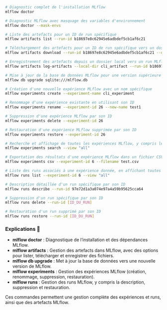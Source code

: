

```bash
# Diagnostic complet de l'installation MLflow
mlflow doctor

# Diagnostic MLflow avec masquage des variables d'environnement
mlflow doctor --mask-envs

# Liste des artefacts pour un ID de run spécifique
mlflow artifacts list --run-id b18697e8c62945e6adbdef5cb1af6c21

# Téléchargement des artefacts pour un ID de run spécifique vers un dossier local
mlflow artifacts download --run-id b18697e8c62945e6adbdef5cb1af6c21 --dst-path cli_artifact

# Enregistrement des artefacts depuis un dossier local vers un run MLflow
mlflow artifacts log-artifacts --local-dir cli_artifact --run-id b18697e8c62945e6adbdef5cb1af6c21 --artifact-path cli_artifact

# Mise à jour de la base de données MLflow pour une version supérieure
mlflow db upgrade sqlite:///mlflow.db

# Création d'une nouvelle expérience MLflow avec un nom spécifique
mlflow experiments create --experiment-name cli_experiment

# Renommage d'une expérience existante en utilisant son ID
mlflow experiments rename --experiment-id 26 --new-name test1

# Suppression d'une expérience MLflow par son ID
mlflow experiments delete --experiment-id 26

# Restauration d'une expérience MLflow supprimée par son ID
mlflow experiments restore --experiment-id 26

# Recherche et affichage de toutes les expériences MLflow, y compris les supprimées
mlflow experiments search --view "all"

# Exportation des résultats d'une expérience MLflow dans un fichier CSV
mlflow experiments csv --experiment-id 6 --filename test.csv

# Liste des runs associés à une expérience donnée, en affichant toutes les vues (actives, supprimées)
mlflow runs list --experiment-id 6 --view "all"

# Description détaillée d'un run spécifique par son ID
mlflow runs describe --run-id 97e72d1a3a074e97a4a59b95625cca64

# Suppression d'un run spécifique par son ID
mlflow runs delete --run-id [ID_DU_RUN]

# Restauration d'un run supprimé par son ID
mlflow runs restore --run-id [ID_DU_RUN]
```

### Explications 📄

- **mlflow doctor** : Diagnostique de l’installation et des dépendances MLflow.
- **mlflow artifacts** : Gestion des artefacts dans MLflow, avec des options pour lister, télécharger et enregistrer des fichiers.
- **mlflow db upgrade** : Met à jour la base de données vers une nouvelle version de MLflow.
- **mlflow experiments** : Gestion des expériences MLflow (création, renommage, suppression, restauration).
- **mlflow runs** : Gestion des runs MLflow, y compris la description, suppression et restauration.

Ces commandes permettent une gestion complète des expériences et runs, ainsi que des artefacts MLflow.
